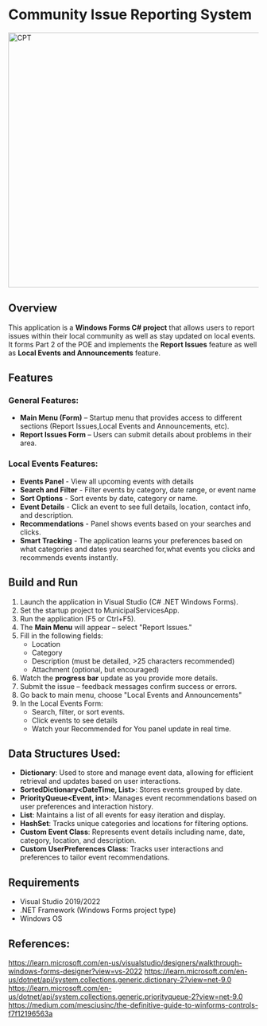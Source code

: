 # Community Issue Reporting System

<img width="512" height="512" alt="CPT" src="https://github.com/user-attachments/assets/e4a32517-5180-428e-bf2b-45d5d46296be" />


## Overview
This application is a **Windows Forms C# project** that allows users to report issues within their local community as well as stay updated on local events.  
It forms Part 2 of the POE and implements the **Report Issues** feature as well as **Local Events and Announcements** feature.

## Features
### General Features:
- **Main Menu (Form)** – Startup menu that provides access to different sections (Report Issues,Local Events and Announcements, etc).
- **Report Issues Form** – Users can submit details about problems in their area.

### Local Events Features:
- **Events Panel** - View all upcoming events with details
- **Search and Filter** - Filter events by category, date range, or event name
- **Sort Options** - Sort events by date, category or name.
- **Event Details** - Click an event to see full details, location, contact info, and description.
- **Recommendations** - Panel shows events based on your searches and clicks.
- **Smart Tracking** - The application learns your preferences based on what categories and dates you searched for,what events you clicks and recommends events instantly.


## Build and Run

1. Launch the application in Visual Studio (C# .NET Windows Forms).
2. Set the startup project to MunicipalServicesApp.
3. Run the application (F5 or Ctrl+F5).
4. The **Main Menu** will appear – select "Report Issues."
5. Fill in the following fields:
   - Location
   - Category
   - Description (must be detailed, >25 characters recommended)
   - Attachment (optional, but encouraged)
6. Watch the **progress bar** update as you provide more details.
7. Submit the issue – feedback messages confirm success or errors.
8. Go back to main menu, choose "Local Events and Announcements"
9. In the Local Events Form:
   - Search, filter, or sort events.
   - Click events to see details
   - Watch your Recommended for You panel update in real time.
   
## Data Structures Used:
- **Dictionary**: Used to store and manage event data, allowing for efficient retrieval and updates based on user interactions.
- **SortedDictionary<DateTime, List<Event>>**: Stores events grouped by date.
- **PriorityQueue<Event, int>**: Manages event recommendations based on user preferences and interaction history.
- **List<Event>**: Maintains a list of all events for easy iteration and display.
- **HashSet<string>**: Tracks unique categories and locations for filtering options.
- **Custom Event Class**: Represents event details including name, date, category, location, and description.
- **Custom UserPreferences Class**: Tracks user interactions and preferences to tailor event recommendations.
   
## Requirements
- Visual Studio 2019/2022
- .NET Framework (Windows Forms project type)
- Windows OS


## References:
https://learn.microsoft.com/en-us/visualstudio/designers/walkthrough-windows-forms-designer?view=vs-2022
https://learn.microsoft.com/en-us/dotnet/api/system.collections.generic.dictionary-2?view=net-9.0
https://learn.microsoft.com/en-us/dotnet/api/system.collections.generic.priorityqueue-2?view=net-9.0
https://medium.com/mesciusinc/the-definitive-guide-to-winforms-controls-f7f12196563a 

